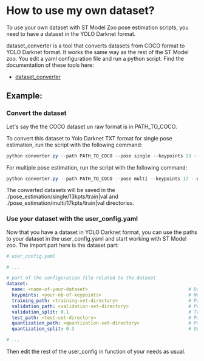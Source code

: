 # How to use my own dataset?

To use your own dataset with ST Model Zoo pose estimation scripts, you need to have a dataset in the YOLO Darknet format.

dataset_converter is a tool that converts datasets from COCO format to YOLO Darknet format. It works the same way as the rest of the ST Model zoo. 
You edit a yaml configuration file and run a python script. Find the documentation of these tools here:
- [dataset_converter](../../../datasets/README.md)

## Example:

### Convert the dataset

Let's say the the COCO dataset un raw format is in PATH_TO_COCO.

To convert this dataset to Yolo Darknet TXT format for single pose estimation, run the script with the following command:


```powershell
python converter.py --path PATH_TO_COCO --pose single --keypoints 13 --outputdir ./pose_estimation
```

For multiple pose estimation, run the script with the following command:

```powershell
python converter.py --path PATH_TO_COCO --pose multi --keypoints 17 --outputdir ./pose_estimation
```
The converted datasets will be saved in the ./pose_estimation/single/13kpts/train|val and ./pose_estimation/multi/17kpts/train|val directories.


### Use your dataset with the user_config.yaml

Now that you have a dataset in YOLO Darknet format, you can use the paths to your dataset in the user_config.yaml and start working with ST Model zoo. 
The import part here is the dataset part:


```yaml
# user_config.yaml 

# ...

# part of the configuration file related to the dataset
dataset:
  name: <name-of-your-dataset>                                     # Dataset name. Optional
  keypoints: <your-nb-of-keypoints>                                # Number of keypoints
  training_path: <training-set-directory>                          # Path to the root directory of the training set.
  validation_path: <validation-set-directory>                      # Path to the root directory of the validation set.
  validation_split: 0.1                                            # Training/validation sets split ratio.
  test_path: <test-set-directory>                                  # Path to the root directory of the test set.
  quantization_path: <quantization-set-directory>                  # Path to the root directory of the quantization set.
  quantization_split: 0.3                                          # Quantization split ratio.

# ...
```

Then edit the rest of the user_config in function of your needs as usual.


